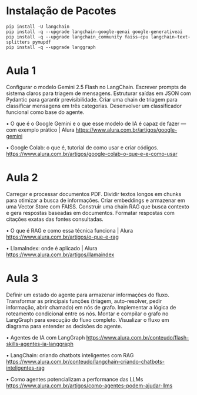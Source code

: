 # Instalação de Pacotes
    pip install -U langchain
    pip install -q --upgrade langchain-google-genai google-generativeai
    pip install -q --upgrade langchain_community faiss-cpu langchain-text-splitters pymupdf
    pip install -q --upgrade langgraph


<h1>Aula 1</h1>
Configurar o modelo Gemini 2.5 Flash no LangChain.
Escrever prompts de sistema claros para triagem de mensagens.
Estruturar saídas em JSON com Pydantic para garantir previsibilidade.
Criar uma chain de triagem para classificar mensagens em três categorias.
Desenvolver um classificador funcional como base do agente.

•	O que é o Google Gemini e o que esse modelo de IA é capaz de fazer — com exemplo prático | Alura 
    https://www.alura.com.br/artigos/google-gemini

•	Google Colab: o que é, tutorial de como usar e criar códigos.
    https://www.alura.com.br/artigos/google-colab-o-que-e-e-como-usar

<h1>Aula 2</h1>
Carregar e processar documentos PDF.
Dividir textos longos em chunks para otimizar a busca de informações.
Criar embeddings e armazenar em uma Vector Store com FAISS.
Construir uma chain RAG que busca contexto e gera respostas baseadas em documentos.
Formatar respostas com citações exatas das fontes consultadas.

•	O que é RAG e como essa técnica funciona | Alura
    https://www.alura.com.br/artigos/o-que-e-rag

•	LlamaIndex: onde é aplicado | Alura
    https://www.alura.com.br/artigos/llamaindex


<h1>Aula 3</h1>
Definir um estado do agente para armazenar informações do fluxo.
Transformar as principais funções (triagem, auto-resolver, pedir informação, abrir chamado) em nós de grafo.
Implementar a lógica de roteamento condicional entre os nós.
Montar e compilar o grafo no LangGraph para execução do fluxo completo.
Visualizar o fluxo em diagrama para entender as decisões do agente.

•	Agentes de IA com LangGraph
    https://www.alura.com.br/conteudo/flash-skills-agentes-ia-langgraph

•	LangChain: criando chatbots inteligentes com RAG
    https://www.alura.com.br/conteudo/langchain-criando-chatbots-inteligentes-rag

•	Como agentes potencializam a performance das LLMs
    https://www.alura.com.br/artigos/como-agentes-podem-ajudar-llms

